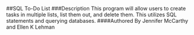 ##SQL To-Do List
###Description
This program will allow users to create tasks in multiple lists, list them out, and delete them.
This utilizes SQL statements and querying databases.
####Authored By
Jennifer McCarthy and Ellen K Lehman
